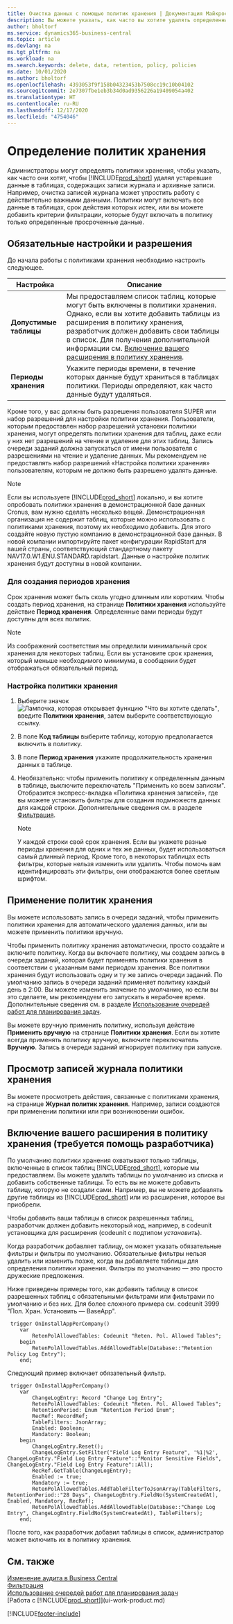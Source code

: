```yaml
---
title: Очистка данных с помощью политик хранения | Документация Майкрософт
description: Вы можете указать, как часто вы хотите удалять определенные типы данных.
author: bholtorf
ms.service: dynamics365-business-central
ms.topic: article
ms.devlang: na
ms.tgt_pltfrm: na
ms.workload: na
ms.search.keywords: delete, data, retention, policy, policies
ms.date: 10/01/2020
ms.author: bholtorf
ms.openlocfilehash: 4393053f9f158b04323453b7508cc19c10b04102
ms.sourcegitcommit: 2e7307fbe1eb3b34d0ad9356226a19409054a402
ms.translationtype: HT
ms.contentlocale: ru-RU
ms.lasthandoff: 12/17/2020
ms.locfileid: "4754046"
---
```

# <a name="define-retention-policies"></a>Определение политик хранения
Администраторы могут определять политики хранения, чтобы указать, как часто они хотят, чтобы [!INCLUDE[prod_short](includes/prod_short.md)] удалял устаревшие данные в таблицах, содержащих записи журнала и архивные записи. Например, очистка записей журнала может упростить работу с действительно важными данными. Политики могут включать все данные в таблицах, срок действия которых истек, или вы можете добавить критерии фильтрации, которые будут включать в политику только определенные просроченные данные. 

## <a name="required-setups-and-permissions"></a>Обязательные настройки и разрешения
До начала работы с политиками хранения необходимо настроить следующее.

|Настройка  |Описание  |
|---------|---------|
|**Допустимые таблицы**     |Мы предоставляем список таблиц, которые могут быть включены в политики хранения. Однако, если вы хотите добавить таблицы из расширения в политику хранения, разработчик должен добавить свои таблицы в список. Для получения дополнительной информации см. [Включение вашего расширения в политику хранения](admin-data-retention-policies.md#including-your-extension-in-a-retention-policy-requires-help-from-a-developer).          |
|**Периоды хранения**     |Укажите периоды времени, в течение которых данные будут храниться в таблицах политики. Периоды определяют, как часто данные будут удаляться.         |

Кроме того, у вас должны быть разрешения пользователя SUPER или набор разрешений для настройки политики хранения. Пользователи, которым предоставлен набор разрешений установки политики хранения, могут определять политики хранения для таблиц, даже если у них нет разрешений на чтение и удаление для этих таблиц. Запись очереди заданий должна запускаться от имени пользователя с разрешениями на чтение и удаление данных. Мы рекомендуем не предоставлять набор разрешений «Настройка политики хранения» пользователям, которым не должно быть разрешено удалять данные.

> [!NOTE]
> Если вы используете [!INCLUDE[prod_short](includes/prod_short.md)] локально, и вы хотите опробовать политики хранения в демонстрационной базе данных Cronus, вам нужно сделать несколько вещей. Демонстрационная организация не содержит таблиц, которые можно использовать с политиками хранения, поэтому их необходимо добавить. Для этого создайте новую пустую компанию в демонстрационной базе данных. В новой компании импортируйте пакет конфигурации RapidStart для вашей страны, соответствующий стандартному пакету NAV17.0.W1.ENU.STANDARD.rapidstart. Данные о настройке политик хранения будут доступны в новой компании.

### <a name="to-create-retention-periods"></a>Для создания периодов хранения
Срок хранения может быть сколь угодно длинным или коротким. Чтобы создать период хранения, на странице **Политики хранения** используйте действие **Период хранения**. Определенные вами периоды будут доступны для всех политик.

> [!NOTE]
> Из соображений соответствия мы определили минимальный срок хранения для некоторых таблиц. Если вы установите срок хранения, который меньше необходимого минимума, в сообщении будет отображаться обязательный период.

### <a name="set-up-a-retention-policy"></a>Настройка политики хранения
1. Выберите значок ![Лампочка, которая открывает функцию "Что вы хотите сделать"](media/ui-search/search_small.png "Что вы хотите сделать"), введите **Политики хранения**, затем выберите соответствующую ссылку.
2. В поле **Код таблицы** выберите таблицу, которую предполагается включить в политику.
3. В поле **Период хранения** укажите продолжительность хранения данных в таблице.
4. Необязательно: чтобы применить политику к определенным данным в таблице, выключите переключатель "Применить ко всем записям". Отобразится экспресс-вкладка «Политика хранения записей», где вы можете установить фильтры для создания подмножеств данных для каждой строки. Дополнительные сведения см. в разделе [Фильтрация](ui-enter-criteria-filters.md#filtering).

   > [!NOTE]
   > У каждой строки свой срок хранения. Если вы укажете разные периоды хранения для одних и тех же данных, будет использоваться самый длинный период. Кроме того, в некоторых таблицах есть фильтры, которые нельзя изменить или удалить. Чтобы помочь вам идентифицировать эти фильтры, они отображаются более светлым шрифтом.

## <a name="applying-retention-policies"></a>Применение политик хранения
Вы можете использовать запись в очереди заданий, чтобы применить политики хранения для автоматического удаления данных, или вы можете применить политики вручную.

Чтобы применить политику хранения автоматически, просто создайте и включите политику. Когда вы включаете политику, мы создаем запись в очереди заданий, которая будет применять политики хранения в соответствии с указанным вами периодом хранения. Все политики хранения будут использовать одну и ту же запись очереди заданий. По умолчанию запись в очереди заданий применяет политику каждый день в 2:00. Вы можете изменить значение по умолчанию, но если вы это сделаете, мы рекомендуем его запускать в нерабочее время. Дополнительные сведения см. в разделе [Использование очередей работ для планирования задач](admin-job-queues-schedule-tasks.md). 

Вы можете вручную применить политику, используя действие **Применить вручную** на странице **Политики хранения**. Если вы хотите всегда применять политику вручную, включите переключатель **Вручную**. Запись в очереди заданий игнорирует политику при запуске.

## <a name="viewing-retention-policy-log-entries"></a>Просмотр записей журнала политики хранения
Вы можете просмотреть действия, связанные с политиками хранения, на странице **Журнал политик хранения**. Например, записи создаются при применении политики или при возникновении ошибок. 

## <a name="including-your-extension-in-a-retention-policy-requires-help-from-a-developer"></a>Включение вашего расширения в политику хранения (требуется помощь разработчика)
По умолчанию политики хранения охватывают только таблицы, включенные в список таблиц [!INCLUDE[prod_short](includes/prod_short.md)], которые мы предоставляем. Вы можете удалить таблицы по умолчанию из списка и добавить собственные таблицы. То есть вы не можете добавить таблицу, которую не создали сами. Например, вы не можете добавлять другие таблицы из [!INCLUDE[prod_short](includes/prod_short.md)] или из расширения, которое вы приобрели.

Чтобы добавить ваши таблицы в список разрешенных таблиц, разработчик должен добавить некоторый код, например, в codeunit установщика для расширения (codeunit с подтипом *установить*). 

Когда разработчик добавляет таблицу, он может указать обязательные фильтры и фильтры по умолчанию. Обязательные фильтры нельзя удалить или изменить позже, когда вы добавляете таблицы для определения политики хранения. Фильтры по умолчанию — это просто дружеские предложения.

Ниже приведены примеры того, как добавить таблицу в список разрешенных таблиц с обязательными фильтрами или фильтрами по умолчанию и без них. Для более сложного примера см. codeunit 3999 "Пол. Хран. Установить — BaseApp". 

```
 trigger OnInstallAppPerCompany()
    var
        RetenPolAllowedTables: Codeunit "Reten. Pol. Allowed Tables";
    begin
        RetenPolAllowedTables.AddAllowedTable(Database::"Retention Policy Log Entry");
    end;
```

Следующий пример включает обязательный фильтр.

```
 trigger OnInstallAppPerCompany()
    var
        ChangeLogEntry: Record "Change Log Entry";
        RetenPolAllowedTables: Codeunit "Reten. Pol. Allowed Tables";
        RetentionPeriod: Enum "Retention Period Enum";
        RecRef: RecordRef;
        TableFilters: JsonArray;
        Enabled: Boolean;
        Mandatory: Boolean;
    begin
        ChangeLogEntry.Reset();
        ChangeLogEntry.SetFilter("Field Log Entry Feature", '%1|%2', ChangeLogEntry."Field Log Entry Feature"::"Monitor Sensitive Fields", ChangeLogEntry."Field Log Entry Feature"::All);
        RecRef.GetTable(ChangeLogEntry);
        Enabled := true;
        Mandatory := true;
        RetenPolAllowedTables.AddTableFilterToJsonArray(TableFilters, RetentionPeriod::"28 Days", ChangeLogEntry.FieldNo(SystemCreatedAt), Enabled, Mandatory, RecRef);
        RetenPolAllowedTables.AddAllowedTable(Database::"Change Log Entry", ChangeLogEntry.FieldNo(SystemCreatedAt), TableFilters);
    end;
```
После того, как разработчик добавил таблицы в список, администратор может включить их в политику хранения. 

## <a name="see-also"></a>См. также
[Изменение аудита в Business Central](across-log-changes.md)  
[Фильтрация](ui-enter-criteria-filters.md#filtering)  
[Использование очередей работ для планирования задач](admin-job-queues-schedule-tasks.md)  
[Работа с [!INCLUDE[prod_short](includes/prod_short.md)]](ui-work-product.md)  

[!INCLUDE[footer-include](includes/footer-banner.md)]